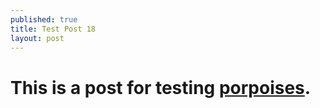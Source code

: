 ```yaml
---
published: true
title: Test Post 18
layout: post
---
```


# This is a post for testing [porpoises](http://en.wikipedia.org/wiki/Porpoise).
